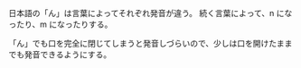日本語の「ん」は言葉によってそれぞれ発音が違う。
続く言葉によって、n になったり、m になったりする。

「ん」でも口を完全に閉じてしまうと発音しづらいので、少しは口を開けたままでも発音できるようにする。

